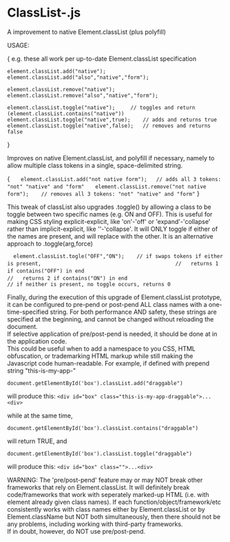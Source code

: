 # ClassList-.js
A improvement to native Element.classList (plus polyfill)


USAGE:

{ e.g. these all work per up-to-date Element.classList specification

	element.classList.add("native");
	element.classList.add("also","native","form");

	element.classList.remove("native");
	element.classList.remove("also","native","form");

	element.classList.toggle("native");		// toggles and return (element.classList.contains("native"))
	element.classList.toggle("native",true);	// adds and returns true
	element.classList.toggle("native",false);	// removes and returns false
}


Improves on native Element.classList, and polyfill if necessary, namely to allow 
multiple class tokens in a single, space-delimited string.

{
`	element.classList.add("not native form");	// adds all 3 tokens: "not" "native" and "form"`
`	element.classList.remove("not native form");	// removes all 3 tokens: "not" "native" and "form"`
}

This tweak of classList also upgrades .toggle() by allowing a class to be toggle
between two specific names (e.g. ON and OFF). This is useful for making CSS styling
explicit-explicit, like 'on'-'off' or 'expand'-'collapse' rather than implicit-explicit, like
''-'collapse'.  It will ONLY toggle if either of the names are present, and will replace with 
the other.  It is an alternative approach to .toggle(arg,force)
 
`	element.classList.togle("OFF","ON");	// if swaps tokens if either is present, `
`											//	 returns 1 if contains("OFF") in end`
`											//	 returns 2 if contains("ON") in end`
`											// if neither is present, no toggle occurs, returns 0`


Finally, during the execution of this upgrade of Element.classList prototype, it can be configured to 
pre-pend or post-pend ALL class names with a one-time-specified string.  For both performance AND
safety, these strings are specified at the beginning, and cannot be changed without reloading the document.  
If selective application of pre/post-pend is needed, it should be done at in the application code.  
This could be useful when to add a namespace to you CSS, HTML obfuscation, or trademarking HTML 
markup while still making the Javascript code human-readable.
For example, if defined with prepend string "this-is-my-app-"

	document.getElementById('box').classList.add("draggable")

will produce this:  `<div id="box" class="this-is-my-app-draggable">...<div>`

while at the same time,

	document.getElementById('box').classList.contains("draggable")  

will return TRUE, and

	document.getElementById('box').classList.toggle("draggable")

will produce this: `<div id="box" class="">...<div>`

WARNING:  The 'pre/post-pend' feature may or may NOT break other frameworks that rely on 
Element.classList.  It will definitely break code/frameworks that work with seperately marked-up HTML 
(i.e. with element already given class names).  If each function/object/framework/etc consistently 
works with class names either by Element.classList or by Element.className but NOT both simultaneously, 
then there should not be any problems, including working with third-party frameworks.  
If in doubt, however, do NOT use pre/post-pend.


